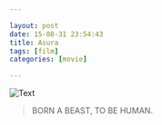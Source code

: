 ```yaml
---

layout: post
date: 15-08-31 23:54:43
title: Asura
tags: [film]
categories: [movie]

---
```


![Text]({{site.url}}/assets/blog_img/2015-08-31-asura/Asura.2012.BluRay.1080p.x264.AC3-MySilu.mkv_20150831_223017.843.jpg) 

> BORN A BEAST, TO BE HUMAN.
